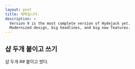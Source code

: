 ```yaml
---
layout: post
title: 제목입니다.
description: >
  Version 9 is the most complete version of Hydejack yet.
  Modernized design, big headlines, and big new features.
---
```


## 샵 두개 붙이고 쓰기
샵 두개 ## 붙이고 썼다.

